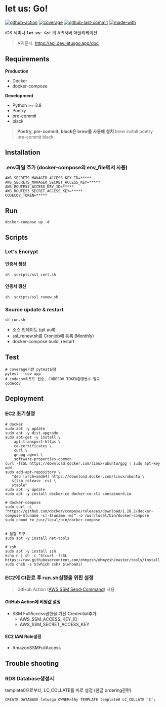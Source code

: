# let us: Go!

[![github-action]][github-workflow]
[![coverage]][codecov]
[![github-last-commit]][github]
[![made-with]][django]

iOS 세미나 **`let us: Go!`** 의 API서버 애플리케이션

>  API문서: https://api.dev.letusgo.app/doc

## Requirements

**Production**

- Docker
- docker-compose

**Development**

- Python >= 3.8
- Poetry
- pre-commit
- black

> **Poetry, pre-commit, black은 brew를 사용해 설치**
> brew install poetry pre-commit black



## Installation

### .env파일 추가 (docker-compose의 env_file에서 사용)

```shell
AWS_SECRETS_MANAGER_ACCESS_KEY_ID=*****
AWS_SECRETS_MANAGER_SECRET_ACCESS_KEY=*****
AWS_ROUTE53_ACCESS_KEY_ID=*****
AWS_ROUTE53_SECRET_ACCESS_KEY=*****
CODECOV_TOKEN=*****
```



## Run

```shell
docker-compose up -d
```



## Scripts

### Let's Encrypt

#### 인증서 생성

```shell
sh .scripts/ssl_cert.sh
```

#### 인증서 갱신

```shell
sh .scripts/ssl_renew.sh
```



### Source update & restart

```shell
sh run.sh
```

- 소스 업데이트 (git pull)
- ssl_renew.sh를 Cronjob에 등록 (Monthly)
- docker-compose build, restart



## Test

```shell
# coverage기반 pytest실행
pytest --cov app
# codecov리포트 전송, CODECOV_TOKEN환경변수 필요
codecov
```



## Deployment

### EC2 초기설정

```shell
# docker
sudo apt -y update
sudo apt -y dist-upgrade
sudo apt-get -y install \
    apt-transport-https \
    ca-certificates \
    curl \
    gnupg-agent \
    software-properties-common
curl -fsSL https://download.docker.com/linux/ubuntu/gpg | sudo apt-key add -
sudo add-apt-repository \
   "deb [arch=amd64] https://download.docker.com/linux/ubuntu \
   $(lsb_release -cs) \
   stable"
sudo apt -y update
sudo apt -y install docker-ce docker-ce-cli containerd.io

# docker-compose
sudo curl -L "https://github.com/docker/compose/releases/download/1.26.2/docker-compose-$(uname -s)-$(uname -m)" -o /usr/local/bin/docker-compose
sudo chmod +x /usr/local/bin/docker-compose


# 점검 도구
sudo apt -y install net-tools

# zsh
sudo apt -y install zsh
echo n | sh -c "$(curl -fsSL https://raw.githubusercontent.com/ohmyzsh/ohmyzsh/master/tools/install.sh)"
sudo chsh -s $(which zsh) $(whoami)
```



### EC2에 CI완료 후 run.sh실행을 위한 설정

>  GitHub Action ([AWS SSM Send-Command](https://github.com/marketplace/actions/aws-ssm-send-command)) 사용

#### GitHub Action에 비밀값 설정

- SSM FullAccess권한을 가진 Credential추가
  - AWS_SSM_ACCESS_KEY_ID
  - AWS_SSM_SECRET_ACCESS_KEY

#### EC2 IAM Role설정

-  AmazonSSMFullAccess



## Trouble shooting

### RDS Database생성시

template0으로부터, LC_COLLATE를 따로 설정 (한글 ordering관련)

```
CREATE DATABASE letusgo OWNER=lhy TEMPLATE template0 LC_COLLATE 'C';
```

[coverage]: https://img.shields.io/codecov/c/github/LeeHanYeong/let-us-go/develop.svg
[codecov]: https://codecov.io/github/LeeHanYeong/let-us-go
[github-action]: https://img.shields.io/github/workflow/status/LeeHanYeong/let-us-go/CI/develop.svg
[github-workflow]: https://github.com/leehanyeong/let-us-go/actions?query=workflow%3ACI
[github-last-commit]: https://img.shields.io/github/last-commit/LeeHanYeong/let-us-go/develop.svg
[github]: https://github.com/leehanyeong/let-us-go
[made-with]: https://img.shields.io/badge/Made%20with-Django-blue
[django]: https://www.djangoproject.com/
